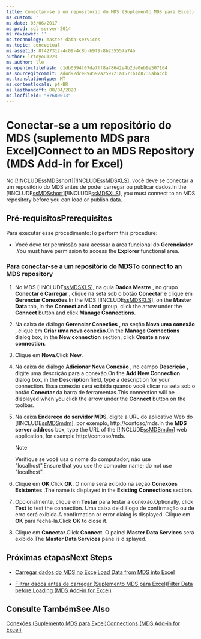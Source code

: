```yaml
---
title: Conectar-se a um repositório do MDS (Suplemento MDS para Excel) | Microsoft Docs
ms.custom: ''
ms.date: 03/06/2017
ms.prod: sql-server-2014
ms.reviewer: ''
ms.technology: master-data-services
ms.topic: conceptual
ms.assetid: 8f427312-4c09-4c8b-b9f9-8b235557a74b
author: lrtoyou1223
ms.author: lle
ms.openlocfilehash: c1db0594f07da7ff8a78642e4b2de0eb9e507164
ms.sourcegitcommit: ad4d92dce894592a259721a1571b1d8736abacdb
ms.translationtype: MT
ms.contentlocale: pt-BR
ms.lasthandoff: 08/04/2020
ms.locfileid: "87680013"
---
```

# <a name="connect-to-an-mds-repository-mds-add-in-for-excel"></a><span data-ttu-id="03a42-102">Conectar-se a um repositório do MDS (suplemento MDS para Excel)</span><span class="sxs-lookup"><span data-stu-id="03a42-102">Connect to an MDS Repository (MDS Add-in for Excel)</span></span>
  <span data-ttu-id="03a42-103">No [!INCLUDE[ssMDSshort](../../includes/ssmdsshort-md.md)][!INCLUDE[ssMDSXLS](../../includes/ssmdsxls-md.md)], você deve se conectar a um repositório do MDS antes de poder carregar ou publicar dados.</span><span class="sxs-lookup"><span data-stu-id="03a42-103">In the [!INCLUDE[ssMDSshort](../../includes/ssmdsshort-md.md)][!INCLUDE[ssMDSXLS](../../includes/ssmdsxls-md.md)], you must connect to an MDS repository before you can load or publish data.</span></span>  
  
## <a name="prerequisites"></a><span data-ttu-id="03a42-104">Pré-requisitos</span><span class="sxs-lookup"><span data-stu-id="03a42-104">Prerequisites</span></span>  
 <span data-ttu-id="03a42-105">Para executar esse procedimento:</span><span class="sxs-lookup"><span data-stu-id="03a42-105">To perform this procedure:</span></span>  
  
-   <span data-ttu-id="03a42-106">Você deve ter permissão para acessar a área funcional do **Gerenciador** .</span><span class="sxs-lookup"><span data-stu-id="03a42-106">You must have permission to access the **Explorer** functional area.</span></span>  
  
### <a name="to-connect-to-an-mds-repository"></a><span data-ttu-id="03a42-107">Para conectar-se a um repositório do MDS</span><span class="sxs-lookup"><span data-stu-id="03a42-107">To connect to an MDS repository</span></span>  
  
1.  <span data-ttu-id="03a42-108">No MDS [!INCLUDE[ssMDSXLS](../../includes/ssmdsxls-md.md)], na guia **Dados Mestre** , no grupo **Conectar e Carregar** , clique na seta sob o botão **Conectar** e clique em **Gerenciar Conexões**.</span><span class="sxs-lookup"><span data-stu-id="03a42-108">In the MDS [!INCLUDE[ssMDSXLS](../../includes/ssmdsxls-md.md)], on the **Master Data** tab, in the **Connect and Load** group, click the arrow under the **Connect** button and click **Manage Connections**.</span></span>  
  
2.  <span data-ttu-id="03a42-109">Na caixa de diálogo **Gerenciar Conexões** , na seção **Nova uma conexão** , clique em **Criar uma nova conexão**.</span><span class="sxs-lookup"><span data-stu-id="03a42-109">On the **Manage Connections** dialog box, in the **New connection** section, click **Create a new connection**.</span></span>  
  
3.  <span data-ttu-id="03a42-110">Clique em **Nova**.</span><span class="sxs-lookup"><span data-stu-id="03a42-110">Click **New**.</span></span>  
  
4.  <span data-ttu-id="03a42-111">Na caixa de diálogo **Adicionar Nova Conexão** , no campo **Descrição** , digite uma descrição para a conexão.</span><span class="sxs-lookup"><span data-stu-id="03a42-111">On the **Add New Connection** dialog box, in the **Description** field, type a description for your connection.</span></span> <span data-ttu-id="03a42-112">Essa conexão será exibida quando você clicar na seta sob o botão **Conectar** da barra de ferramentas.</span><span class="sxs-lookup"><span data-stu-id="03a42-112">This connection will be displayed when you click the arrow under the **Connect** button on the toolbar.</span></span>  
  
5.  <span data-ttu-id="03a42-113">Na caixa **Endereço do servidor MDS**, digite a URL do aplicativo Web do [!INCLUDE[ssMDSmdm](../../includes/ssmdsmdm-md.md)], por exemplo, http://contoso/mds.</span><span class="sxs-lookup"><span data-stu-id="03a42-113">In the **MDS server address** box, type the URL of the [!INCLUDE[ssMDSmdm](../../includes/ssmdsmdm-md.md)] web application, for example http://contoso/mds.</span></span>  
  
    > [!NOTE]  
    >  <span data-ttu-id="03a42-114">Verifique se você usa o nome do computador; não use "localhost".</span><span class="sxs-lookup"><span data-stu-id="03a42-114">Ensure that you use the computer name; do not use "localhost".</span></span>  
  
6.  <span data-ttu-id="03a42-115">Clique em **OK**.</span><span class="sxs-lookup"><span data-stu-id="03a42-115">Click **OK**.</span></span> <span data-ttu-id="03a42-116">O nome será exibido na seção **Conexões Existentes** .</span><span class="sxs-lookup"><span data-stu-id="03a42-116">The name is displayed in the **Existing Connections** section.</span></span>  
  
7.  <span data-ttu-id="03a42-117">Opcionalmente, clique em **Testar** para testar a conexão.</span><span class="sxs-lookup"><span data-stu-id="03a42-117">Optionally, click **Test** to test the connection.</span></span> <span data-ttu-id="03a42-118">Uma caixa de diálogo de confirmação ou de erro será exibida.</span><span class="sxs-lookup"><span data-stu-id="03a42-118">A confirmation or error dialog is displayed.</span></span> <span data-ttu-id="03a42-119">Clique em **OK** para fechá-la.</span><span class="sxs-lookup"><span data-stu-id="03a42-119">Click **OK** to close it.</span></span>  
  
8.  <span data-ttu-id="03a42-120">Clique em **Conectar**.</span><span class="sxs-lookup"><span data-stu-id="03a42-120">Click **Connect**.</span></span> <span data-ttu-id="03a42-121">O painel **Master Data Services** será exibido.</span><span class="sxs-lookup"><span data-stu-id="03a42-121">The **Master Data Services** pane is displayed.</span></span>  
  
## <a name="next-steps"></a><span data-ttu-id="03a42-122">Próximas etapas</span><span class="sxs-lookup"><span data-stu-id="03a42-122">Next Steps</span></span>  
  
-   [<span data-ttu-id="03a42-123">Carregar dados do MDS no Excel</span><span class="sxs-lookup"><span data-stu-id="03a42-123">Load Data from MDS into Excel</span></span>](export-data-to-excel-from-master-data-services.md)  
  
-   [<span data-ttu-id="03a42-124">Filtrar dados antes de carregar &#40;Suplemento MDS para Excel&#41;</span><span class="sxs-lookup"><span data-stu-id="03a42-124">Filter Data before Loading &#40;MDS Add-in for Excel&#41;</span></span>](filter-data-before-exporting-mds-add-in-for-excel.md)  
  
## <a name="see-also"></a><span data-ttu-id="03a42-125">Consulte Também</span><span class="sxs-lookup"><span data-stu-id="03a42-125">See Also</span></span>  
 [<span data-ttu-id="03a42-126">Conexões &#40;Suplemento MDS para Excel&#41;</span><span class="sxs-lookup"><span data-stu-id="03a42-126">Connections &#40;MDS Add-in for Excel&#41;</span></span>](connections-mds-add-in-for-excel.md)  
  
  
